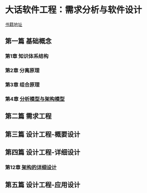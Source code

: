 # 大话软件工程：需求分析与软件设计
[书籍地址](https://weread.qq.com/web/reader/9aa320f0726d717a9aa8bb1ka87322c014a87ff679a21ea)

## 第一篇 基础概念
### 第1章 知识体系结构
### 第2章 分离原理
### 第3章 组合原理
### 第4章 <u>分析模型与架构模型</u>


## 第二篇 需求工程

## 第三篇 设计工程-概要设计

## 第四篇 设计工程-详细设计
### 第12章 <u>架构的详细设计</u>

## 第五篇 设计工程-应用设计


